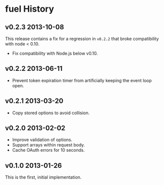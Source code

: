 fuel History
============

v0.2.3 2013-10-08
-----------------

This release contains a fix for a regression in `v0.2.2` that broke
compatibility with node < 0.10.

  * Fix compatibility with Node.js below v0.10.

v0.2.2 2013-06-11
-----------------

  * Prevent token expiration timer from artificially keeping the event
    loop open.

v0.2.1 2013-03-20
-----------------

  * Copy stored options to avoid collision.

v0.2.0 2013-02-02
-----------------

  * Improve validation of options.
  * Support arrays within request body.
  * Cache OAuth errors for 10 seconds.

v0.1.0 2013-01-26
-----------------

This is the first, initial implementation.

